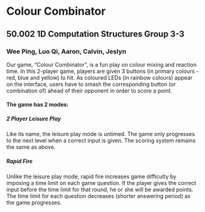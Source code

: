 # Colour Combinator

## 50.002 1D Computation Structures Group 3-3

### Wee Ping, Luo Qi, Aaron, Calvin, Jeslyn

Our game, “Colour Combinator”, is a fun play on colour mixing and reaction time. In this 2-player game, players are given 3 buttons (in primary colours - red, blue and yellow) to hit. As coloured LEDs (in rainbow colours) appear on the interface, users have to smash the corresponding button (or combination of) ahead of their opponent in order to score a point. 


#### The game has 2 modes: 

##### 2 Player Leisure Play
Like its name, the leisure play mode is untimed. The game only progresses to the next level when a correct input is given. The scoring system remains the same as above. 

##### Rapid Fire
Unlike the leisure play mode, rapid fire increases game difficulty by imposing a time limit on each game question. If the player gives the correct input before the time limit for that round, he or she will be awarded points. The time limit for each question decreases (shorter answering period) as the game progresses. 
